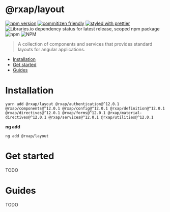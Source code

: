 @rxap/layout
======

[![npm version](https://img.shields.io/npm/v/@rxap/layout?style=flat-square)](https://www.npmjs.com/package/@rxap/layout)
[![commitizen friendly](https://img.shields.io/badge/commitizen-friendly-brightgreen.svg?style=flat-square)](https://commitizen.github.io/cz-cli/)
[![styled with prettier](https://img.shields.io/badge/styled_with-prettier-ff69b4.svg?style=flat-square)](https://github.com/prettier/prettier)
![Libraries.io dependency status for latest release, scoped npm package](https://img.shields.io/librariesio/release/npm/@rxap/layout)
![npm](https://img.shields.io/npm/dm/@rxap/layout)
![NPM](https://img.shields.io/npm/l/@rxap/layout)

> A collection of components and services that provides standard layouts for angular applications.

- [Installation](#installation)
- [Get started](#get-started)
- [Guides](#guides)

# Installation

```
yarn add @rxap/layout @rxap/authentication@^12.0.1 @rxap/components@^12.0.1 @rxap/config@^12.0.1 @rxap/definition@^12.0.1 @rxap/directives@^12.0.1 @rxap/forms@^12.0.1 @rxap/material-directives@^12.0.1 @rxap/services@^12.0.1 @rxap/utilities@^12.0.1 
```

**ng add**

```
ng add @rxap/layout
```

# Get started

TODO

# Guides

TODO


